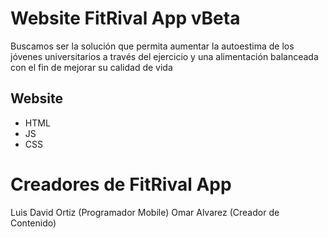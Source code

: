 # Website FitRival App vBeta

Buscamos ser la solución que permita aumentar la autoestima de los jóvenes universitarios a través del ejercicio y una alimentación balanceada con el fin de mejorar su calidad de vida

## Website 

* HTML
* JS
* CSS

# Creadores de FitRival App

Luis David Ortiz (Programador Mobile)
Omar Alvarez (Creador de Contenido)
